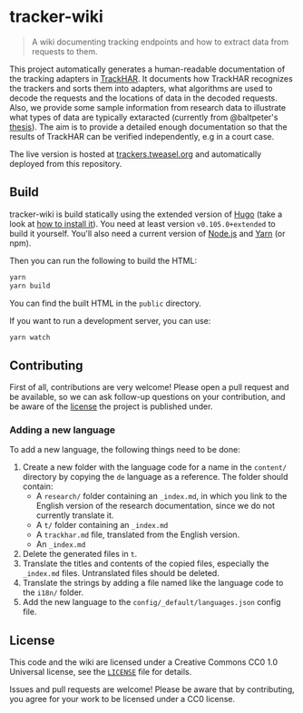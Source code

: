 # tracker-wiki

> A wiki documenting tracking endpoints and how to extract data from requests to them.

This project automatically generates a human-readable documentation of the tracking adapters in [TrackHAR](https://github.com/tweaselORG/TrackHAR). It documents how TrackHAR recognizes the trackers and sorts them into adapters, what algorithms are used to decode the requests and the locations of data in the decoded requests. Also, we provide some sample information from research data to illustrate what types of data are typically extaracted (currently from @baltpeter's [thesis](https://github.com/baltpeter/thesis-mobile-consent-dialogs)). The aim is to provide a detailed enough documentation so that the results of TrackHAR can be verified independently, e.g in a court case.

The live version is hosted at [trackers.tweasel.org](https://trackers.tweasel.org/) and automatically deployed from this repository.

## Build

tracker-wiki is build statically using the extended version of [Hugo](https://gohugo.io/) (take a look at [how to install it](https://gohugo.io/installation/)). You need at least version `v0.105.0+extended` to build it yourself.
You'll also need a current version of [Node.js](https://nodejs.org/en/) and [Yarn](https://yarnpkg.com/) (or npm).

Then you can run the following to build the HTML:

```sh
yarn
yarn build
```

You can find the built HTML in the `public` directory.

If you want to run a development server, you can use:

```sh
yarn watch
```

## Contributing

First of all, contributions are very welcome! Please open a pull request and be available, so we can ask follow-up questions on your contribution, and be aware of the [license](#license) the project is published under.

### Adding a new language

To add a new language, the following things need to be done:

1. Create a new folder with the language code for a name in the `content/` directory by copying the `de` language as a reference. The folder should contain:
    - A `research/` folder containing an `_index.md`, in which you link to the English version of the research documentation, since we do not currently translate it.
    - A `t/` folder containing an `_index.md`
    - A `trackhar.md` file, translated from the English version.
    - An `_index.md`
2. Delete the generated files in `t`.
3. Translate the titles and contents of the copied files, especially the `_index.md` files. Untranslated files should be deleted.
4. Translate the strings by adding a file named like the language code to the `i18n/` folder.
5. Add the new language to the `config/_default/languages.json` config file.

## License

This code and the wiki are licensed under a Creative Commons CC0 1.0 Universal license, see the [`LICENSE`](LICENSE) file for details.

Issues and pull requests are welcome! Please be aware that by contributing, you agree for your work to be licensed under a CC0 license.
